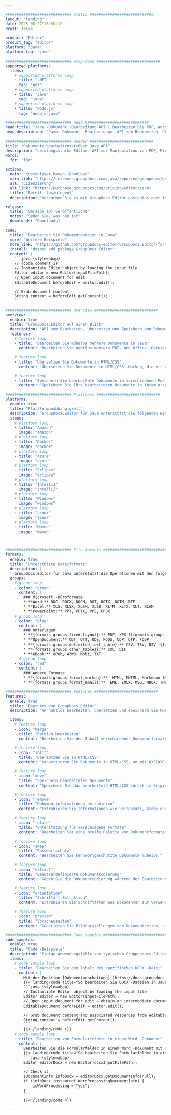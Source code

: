 ```yaml
---

############################# Static ############################
layout: "landing"
date: 2025-05-22T15:55:12
draft: false

product: "Editor"
product_tag: "editor"
platform: "Java"
platform_tag: "java"

############################# Drop-down ############################
supported_platforms:
  items:
    # supported_platforms loop
    - title: ".NET"
      tag: "net"
    # supported_platforms loop
    - title: "Java"
      tag: "java"
    # supported_platforms loop
    - title: "Node.js"
      tag: "nodejs-java"

############################# Head ############################
head_title: "Java -Dokument -Bearbeitung API | Bearbeiten Sie PDF, Wort, Excel, EPUB"
head_description: "Java -Dokument -Bearbeitungs -API zum Bearbeiten, Übersetzen und Speichern von Dokumentseiten von PDF-, Microsoft Word-, Excel-, Präsentations-, Visio- und Bildformaten."

############################# Header ############################
title: "Dokumente bearbeiten<br>über Java API"
description: "Leistungsstarke Editor -API zur Manipulation von PDF, Microsoft Office, HTML und Bilddateien."
words:
  for: "für"

actions:
  main: "Kostenloser Maven -Download"
  main_link: "https://releases.groupdocs.com/java/repo/com/groupdocs/groupdocs-editor/"
  alt: "Lizenzierung"
  alt_link: "https://purchase.groupdocs.com/pricing/editor/java"
  title: "Bereit, loszulegen?"
  description: "Versuchen Sie es mit GroupDocs.Editor kostenlos oder fordern Sie eine Lizenz an."

release:
  title: "Version {0} veröffentlicht"
  notes: "Sehen Sie, was neu ist"
  downloads: "Downloads"

code:
  title: "Bearbeiten Sie Dokumentdateien in Java"
  more: "Weitere Beispiele"
  more_link: "https://github.com/groupdocs-editor/GroupDocs.Editor-for-Java"
  install: "dotnet add package GroupDocs.Editor"
  content: |
    ```java {style=abap}   
    // {code.comment_1}
    // Instantiate Editor object by loading the input file
    Editor editor = new Editor(inputFilePath);
    // Open input document for edit
    EditableDocument beforeEdit = editor.edit();

    // Grab document content
    String content = beforeEdit.getContent();
    ```

############################# Overview ############################
overview:
  enable: true
  title: "GroupDocs.Editor auf einen Blick"
  description: "API zum Bearbeiten, Übersetzen und Speichern von Dokumenten, Folien und Diagrammen in Java -Anwendungen."
  features:
    # feature loop
    - title: "Bearbeiten Sie mühelos mehrere Dokumente in Java"
      content: "Bearbeiten Sie nahtlos mehrere PDF- und Office -Dateien mit Unterstützung für eine Vielzahl von Formaten. GroupDocs.Editor für Java macht die Dokumentbearbeitung schnell und problemlos."

    # feature loop
    - title: "Übersetzen Sie Dokumente in HTML/CSS"
      content: "Übersetzen Sie Dokumente in HTML/CSS -Markup, die mit WYSIWYG -Editoren kompatibel sind und eine einfache und effiziente Dokumentbearbeitung in einer Webumgebung ermöglichen."

    # feature loop
    - title: "Speichern Sie bearbeitete Dokumente in verschiedenen Formaten"
      content: "Speichern Sie Ihre bearbeiteten Dokumente in ihrem ursprünglichen Format oder exportieren Sie sie in andere Formate wie PDF, um Flexibilität und Kompatibilität zu gewährleisten."

############################# Platforms ############################
platforms:
  enable: true
  title: "Plattformunabhängigkeit"
  description: "GroupDocs.Editor für Java unterstützt die folgenden Betriebssysteme, Frameworks und Paketmanager."
  items:
    # platform loop
    - title: "Amazon"
      image: "amazon"
    # platform loop
    - title: "Docker"
      image: "docker"
    # platform loop
    - title: "Azure"
      image: "azure"
    # platform loop
    - title: "Eclipse"
      image: "eclipse"
    # platform loop
    - title: "IntelliJ"
      image: "intellij"
    # platform loop
    - title: "Windows"
      image: "windows"
    # platform loop
    - title: "Linux"
      image: "linux"
    # platform loop
    - title: "Maven"
      image: "maven"



############################# File formats ############################
formats:
  enable: true
  title: "Unterstützte Dateiformate"
  description: |
    GroupDocs.Editor für Java unterstützt die Operationen mit den folgenden [Dateiformaten] (https://docs.groupdocs.com/editor/java/supported-document-formats/).
  groups:
    # group loop
    - color: "green"
      content: |
        ### Microsoft -Büroformate
        * **Word:** DOC, DOCX, DOCM, DOT, DOTX, DOTM, RTF
        * **Excel:** XLS, XLSX, XLSM, XLSB, XLTM, XLTX, XLT, XLAM
        * **PowerPoint:** PPT, PPTX, PPS, PPSX
    # group loop
    - color: "blue"
      content: |
        ### Unterlagen
        * **{formats.groups.fixed_layout}:** PDF, XPS ({formats.groups.export_only})
        * **OpenDocument:** ODT, OTT, ODS, FODS, ODP, OTP, FODP
        * **{formats.groups.delimited_text_table}:** CSV, TSV, DSV ({formats.groups.arbitrary_separator})
        * **{formats.groups.other_tables}:** SXC, DIF
        * **eBook:** ePub, AZW3, Mobi, TXT
      # group loop
    - color: "red"
      content: |
        ### Andere Formate
        * **{formats.groups.format_markup}:**  HTML, MHTML, Markdown (MD), XML, CHM, JSON
        * **{formats.groups.format_email}:**  EML, EMLX, MSG, MBOX, TNEF, MHT, PST, OFT, OST, VCF, ICS

############################# Features ############################
features:
  enable: true
  title: "Features von GroupDocs.Editor"
  description: "An nahtlos bearbeiten, übersetzen und speichern Sie PDF- und Bürodokumente."

  items:
    # feature loop
    - icon: "merge"
      title: "Dateien bearbeiten"
      content: "Bearbeiten Sie den Inhalt verschiedener Dokumentformate, einschließlich PDF, DOCX, XLSX, PPTX und mehr."

    # feature loop
    - icon: "split"
      title: "Übersetzen Sie zu HTML/CSS"
      content: "Konvertieren Sie Dokumente in HTML/CSS, um mit WYSIWYG -Redakteuren wie Ckeditor oder Tinymce einfach zu bearbeiten."

    # feature loop
    - icon: "move"
      title: "Speichern bearbeiteten Dokumente"
      content: "Speichern Sie das bearbeitete HTML/CSS zurück im Originaldokumentformat oder im PDF."

    # feature loop
    - icon: "remove"
      title: "Dokumentinformationen extrahieren"
      content: "Extrahieren Sie Informationen wie Seitenzahl, Größe und Verschlüsselungsstatus aus Dokumenten."

    # feature loop
    - icon: "rotate"
      title: "Unterstützung für verschiedene Formate"
      content: "Bearbeiten Sie eine breite Palette von Dokumentformaten, einschließlich Microsoft Office -Dateien, PDFs und mehr."

    # feature loop
    - icon: "swap"
      title: "Passwortschutz"
      content: "Bearbeiten Sie kennwortgeschützte Dokumente mühelos."

    # feature loop
    - icon: "extract"
      title: "Benutzerdefinierte Dokumentkodierung"
      content: "Geben Sie die Dokumentcodierung während der Bearbeitung und Speichern von Prozessen an."

    # feature loop
    - icon: "orientation"
      title: "Schriftart Extraktion"
      content: "Extrahieren Sie Schriftarten aus Dokumenten zur Verwendung im Bearbeitungsprozess."

    # feature loop
    - icon: "preview"
      title: "Vorschauseiten"
      content: "Generieren Sie Bilddarstellungen von Dokumentseiten, um Inhalt und Struktur besser zu verstehen."

############################# Code samples ############################
code_samples:
  enable: true
  title: "Code -Beispiele"
  description: "Einige Anwendungsfälle von typischen Gruppendocs.Editor für Java -Operationen."
  items:
    # code sample loop
    - title: "Bearbeiten Sie den Inhalt des spezifischen DOCX -Datei"
      content: |
        Mit der Funktion [Dokumentbearbeitung] (https://docs.groupdocs.com/editor/java/edit-document/) können Sie docx-Dateien laden, bearbeiten und speichern. Hier ist ein Beispiel dafür, wie die Bearbeitung von Dokumenten mit Java erreicht wird:
        {{< landing/code title="So bearbeiten Sie DOCX -Dateien in Java">}}
        ```java {style=abap}   
        // Instantiate Editor object by loading the input file
        Editor editor = new Editor(inputFilePath);
        // Open input document for edit — obtain an intermediate document, that can be edited
        EditableDocument beforeEdit = editor.edit();

        // Grab document content and associated resources from editable document
        String content = beforeEdit.getContent();
        ```
        {{< /landing/code >}}
    # code sample loop
    - title: "Bearbeiten von Formularfeldern in einem Word -Dokument"
      content: |
        Bearbeiten Sie die Formularfelder in einem Word -Dokument mit GroupDocs.Editor für Java einfach. Hier erfahren Sie, wie Sie Formularfelder in einem Word -Dokument mit Java bearbeiten:
        {{< landing/code title="So bearbeiten Sie Formularfelder in einem Word -Dokument mit GroupDocs.Editor für Java">}}
        ```java {style=abap}   
        Editor editorDocx = new Editor(docxInputFilePath);

        // Check it
        IDocumentInfo infoDocx = editorDocx.getDocumentInfo(null);
        if (infoDocx instanceof WordProcessingDocumentInfo) {
            isWordProcessing = "yes";
        }
        ```
        {{< /landing/code >}}

---
```

